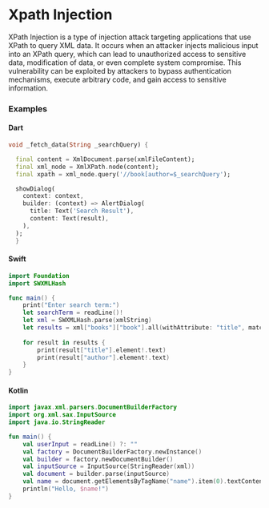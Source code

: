 
# Xpath Injection

XPath Injection is a type of injection attack targeting applications that use XPath to query XML data. It occurs when an attacker injects malicious input into an XPath query, which can lead to unauthorized access to sensitive data, modification of data, or even complete system compromise. This vulnerability can be exploited by attackers to bypass authentication mechanisms, execute arbitrary code, and gain access to sensitive information.

### Examples

#### Dart

```dart
void _fetch_data(String _searchQuery) {

  final content = XmlDocument.parse(xmlFileContent);
  final xml_node = XmlXPath.node(content);
  final xpath = xml_node.query('//book[author=$_searchQuery');

  showDialog(
    context: context,
    builder: (context) => AlertDialog(
      title: Text('Search Result'),
      content: Text(result),
    ),
  );
  }
```

#### Swift

```swift
import Foundation
import SWXMLHash

func main() {
    print("Enter search term:")
    let searchTerm = readLine()!
    let xml = SWXMLHash.parse(xmlString)
    let results = xml["books"]["book"].all(withAttribute: "title", matchingXPath: "//title[contains(text(), '\(searchTerm)')]")
    
    for result in results {
        print(result["title"].element!.text)
        print(result["author"].element!.text)
    }
}
```

#### Kotlin

```kotlin
import javax.xml.parsers.DocumentBuilderFactory
import org.xml.sax.InputSource
import java.io.StringReader

fun main() {
    val userInput = readLine() ?: ""
    val factory = DocumentBuilderFactory.newInstance()
    val builder = factory.newDocumentBuilder()
    val inputSource = InputSource(StringReader(xml))
    val document = builder.parse(inputSource)
    val name = document.getElementsByTagName("name").item(0).textContent
    println("Hello, $name!")
}
```
